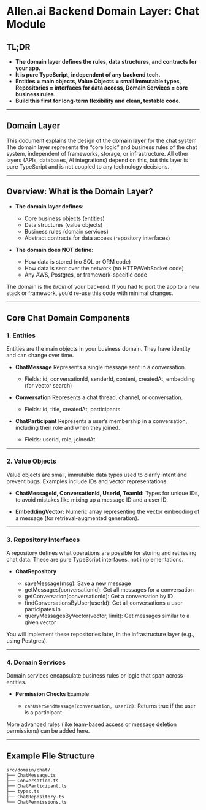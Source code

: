 # Allen.ai Backend Domain Layer: Chat Module

## TL;DR

* **The domain layer defines the rules, data structures, and contracts for your app.**
* **It is pure TypeScript, independent of any backend tech.**
* **Entities = main objects, Value Objects = small immutable types, Repositories = interfaces for data access, Domain Services = core business rules.**
* **Build this first for long-term flexibility and clean, testable code.**

---

## Domain Layer

This document explains the design of the **domain layer** for the chat system
The domain layer represents the “core logic” and business rules of the chat system, independent of frameworks, storage, or infrastructure.
All other layers (APIs, databases, AI integrations) depend on this, but this layer is pure TypeScript and is not coupled to any technology decisions.

---

## Overview: What is the Domain Layer?

* **The domain layer defines**:

  * Core business objects (entities)
  * Data structures (value objects)
  * Business rules (domain services)
  * Abstract contracts for data access (repository interfaces)
* **The domain does NOT define**:

  * How data is stored (no SQL or ORM code)
  * How data is sent over the network (no HTTP/WebSocket code)
  * Any AWS, Postgres, or framework-specific code

The domain is the *brain* of your backend.
If you had to port the app to a new stack or framework, you’d re-use this code with minimal changes.

---

## Core Chat Domain Components

### 1. Entities

Entities are the main objects in your business domain.
They have identity and can change over time.

* **ChatMessage**
  Represents a single message sent in a conversation.

  * Fields: id, conversationId, senderId, content, createdAt, embedding (for vector search)

* **Conversation**
  Represents a chat thread, channel, or conversation.

  * Fields: id, title, createdAt, participants

* **ChatParticipant**
  Represents a user’s membership in a conversation, including their role and when they joined.

  * Fields: userId, role, joinedAt

---

### 2. Value Objects

Value objects are small, immutable data types used to clarify intent and prevent bugs.
Examples include IDs and vector representations.

* **ChatMessageId, ConversationId, UserId, TeamId:**
  Types for unique IDs, to avoid mistakes like mixing up a message ID and a user ID.

* **EmbeddingVector:**
  Numeric array representing the vector embedding of a message (for retrieval-augmented generation).

---

### 3. Repository Interfaces

A repository defines what operations are possible for storing and retrieving chat data.
These are pure TypeScript interfaces, not implementations.

* **ChatRepository**

  * saveMessage(msg): Save a new message
  * getMessages(conversationId): Get all messages for a conversation
  * getConversation(conversationId): Get a conversation by ID
  * findConversationsByUser(userId): Get all conversations a user participates in
  * queryMessagesByVector(vector, limit): Get messages similar to a given vector

You will implement these repositories later, in the infrastructure layer (e.g., using Postgres).

---

### 4. Domain Services

Domain services encapsulate business rules or logic that span across entities.

* **Permission Checks**
  Example:

  * `canUserSendMessage(conversation, userId)`: Returns true if the user is a participant.

More advanced rules (like team-based access or message deletion permissions) can be added here.

---

## Example File Structure

```
src/domain/chat/
├── ChatMessage.ts
├── Conversation.ts
├── ChatParticipant.ts
├── types.ts
├── ChatRepository.ts
└── ChatPermissions.ts
```

